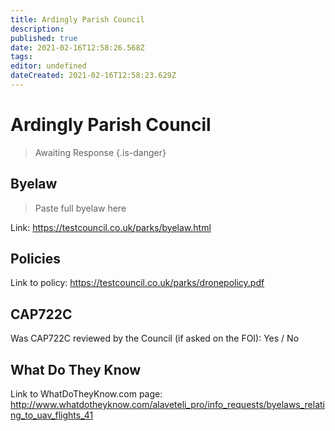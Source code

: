 ```yaml
---
title: Ardingly Parish Council
description: 
published: true
date: 2021-02-16T12:58:26.568Z
tags: 
editor: undefined
dateCreated: 2021-02-16T12:58:23.629Z
---
```


# Ardingly Parish Council
>  Awaiting Response
> {.is-danger}

## Byelaw
> Paste full byelaw here

Link:
https://testcouncil.co.uk/parks/byelaw.html

## Policies
Link to policy:
https://testcouncil.co.uk/parks/dronepolicy.pdf

## CAP722C

Was CAP722C reviewed by the Council (if asked on the FOI): Yes / No

## What Do They Know

Link to WhatDoTheyKnow.com page:
http://www.whatdotheyknow.com/alaveteli_pro/info_requests/byelaws_relating_to_uav_flights_41

